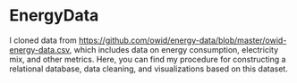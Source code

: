 # EnergyData
 I cloned data from https://github.com/owid/energy-data/blob/master/owid-energy-data.csv, which includes data on energy consumption, electricity mix, and other metrics. Here, you can find my procedure for constructing a relational database, data cleaning, and visualizations based on this dataset.
